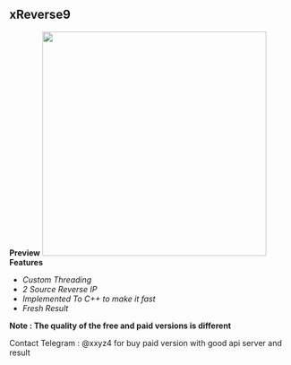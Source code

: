 ## xReverse9

**Preview**
  <image src="https://raw.githubusercontent.com/yon3zu/xreverse9/main/xrev.png" height="400">
  **Features**
  
  - _Custom Threading_
  - _2 Source Reverse IP_
  - _Implemented To C++ to make it fast_
  - _Fresh Result_

   **Note : The quality of the free and paid versions is different**
 
Contact Telegram : @xxyz4 for buy paid version with good api server and result
